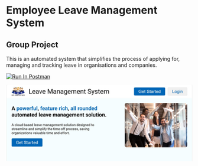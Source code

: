 # Employee Leave Management System
## Group Project

This is an automated system that simplifies the process of applying for, managing and tracking leave in organisations and companies.

[<img src="https://run.pstmn.io/button.svg" alt="Run In Postman" style="width: 128px; height: 32px;">](https://app.getpostman.com/run-collection/27187813-cd17f3cb-af5a-4f9b-85c8-b3b523f51823?action=collection%2Ffork&source=rip_markdown&collection-url=entityId%3D27187813-cd17f3cb-af5a-4f9b-85c8-b3b523f51823%26entityType%3Dcollection%26workspaceId%3D3ccdd6f9-7461-40d7-b040-4d8c55e4516d)

![Home page](assets/welcome_page.jpg)
